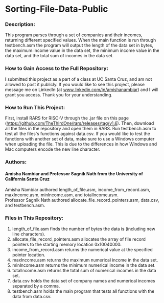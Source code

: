 # Sorting-File-Data-Public
### Description:<br />
This program parses through a set of companies and their incomes, returning different specified values. When the main function is run through testbench.asm the program will output the length of the data set in bytes, the maximum income value in the data set, the minimum income value in the data set, and the total sum of incomes in the data set.

### How to Gain Access to the Full Repository:<br />
I submitted this project as a part of a class at UC Santa Cruz, and am not allowed to post it publicly. If you would like to see this project, please message me on LinkedIn (at www.linkedin.com/in/amishanambiar) and I will grant you access. Thank you for your understanding.

### How to Run This Project:<br />
First, install RARS for RISC-V through the .jar file on this page (https://github.com/TheThirdOne/rars/releases/tag/v1.6). Then, download all the files in the repository and open them in RARS. Run testbench.asm to test all the files's functions against data.csv. If you would like to test the functions with another set of data, make sure to use a Windows computer when uploading the file. This is due to the differences in how Windows and Mac computers encode the new line character.<br />

### Authors:<br />
#### Amisha Nambiar and Professor Sagnik Nath from the University of California Santa Cruz
Amisha Nambiar authored length_of_file.asm, income_from_record.asm, maxIncome.asm, minIncome.asm, and totalIncome.asm.<br />
Professor Sagnik Nath authored allocate_file_record_pointers.asm, data.csv, and testbench.asm.<br />

### Files in This Repository:<br />
1. length_of_file.asm finds the number of bytes the data is (including new line characters).<br />
2. allocate_file_record_pointers.asm allocates the array of file record pointers to the starting memory location 0x10040000.<br />
3. income_from_record.asm returns the numerical value at the specified pointer location.<br />
4. maxIncome.asm returns the maximum numerical income in the data set.<br />
5. minIncome.asm returns the minimum numerical income in the data set.<br />
6. totalIncome.asm returns the total sum of numerical incomes in the data set.<br />
7. data.csv holds the data set of company names and numerical incomes separated by a comma.<br />
8. testbench.asm holds the main program that tests all functions with the data from data.csv.<br />

